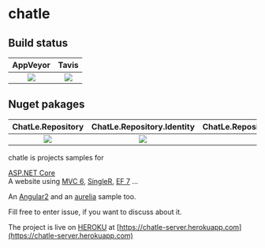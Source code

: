 chatle
======

Build status
------------
|AppVeyor|Tavis|
|:------:|:------:|
[![][AppVeyor-badge]][AppVeyor-build]|[![][Travis-badge]][Travis-build]|


[AppVeyor-badge]: https://ci.appveyor.com/api/projects/status/github/aguacongas/chatle?svg=true
[AppVeyor-build]: https://ci.appveyor.com/project/aguacongas/chatle

[Travis-badge]: https://travis-ci.org/aguacongas/chatle.svg?branch=develop
[Travis-build]: https://travis-ci.org/aguacongas/chatle/

Nuget pakages 
-------------
|ChatLe.Repository|ChatLe.Repository.Identity|ChatLe.Repository.Identity.SqlServer|ChatLe.Repository.Identity.Sqlite|ChatLe.Repository.Identity.MySql|ChatLe.Repository.Identity.Firebase|ChatLe.Cryptography|ChatLe.Cryptography.Tools|  
|:------:|:------:|:------:|:------:|:------:|:------:|:------:|:------:|
[![][ChatLe.Repository-badge]][ChatLe.Repository-nuget]|[![][ChatLe.Repository.Identity-badge]][ChatLe.Repository.Identity-nuget]|[![][ChatLe.Repository.Identity.SqlServer-badge]][ChatLe.Repository.Identity.SqlServer-nuget]|[![][ChatLe.Repository.Identity.Sqlite-badge]][ChatLe.Repository.Identity.Sqlite-nuget]|[![][ChatLe.Repository.Identity.MySql-badge]][ChatLe.Repository.Identity.MySql-nuget]|[![][ChatLe.Repository.Identity.Firebase-badge]][ChatLe.Repository.Identity.Firebase-nuget]|[![][ChatLe.Cryptography-badge]][ChatLe.Cryptography-nuget]|[![][ChatLe.Cryptography.Tools-badge]][ChatLe.Cryptography.Tools-nuget]|
 

[ChatLe.Repository-badge]: https://img.shields.io/nuget/v/ChatLe.Repository.svg
[ChatLe.Repository-nuget]: https://www.nuget.org/packages/ChatLe.Repository/

[ChatLe.Repository.Identity-badge]: https://img.shields.io/nuget/v/ChatLe.Repository.Identity.svg
[ChatLe.Repository.Identity-nuget]: https://www.nuget.org/packages/ChatLe.Repository.Identity/

[ChatLe.Repository.Identity.SqlServer-badge]: https://img.shields.io/nuget/v/ChatLe.Repository.Identity.SqlServer.svg
[ChatLe.Repository.Identity.SqlServer-nuget]: https://www.nuget.org/packages/ChatLe.Repository.Identity.SqlServer/

[ChatLe.Repository.Identity.Sqlite-badge]: https://img.shields.io/nuget/v/ChatLe.Repository.Identity.Sqlite.svg
[ChatLe.Repository.Identity.Sqlite-nuget]: https://www.nuget.org/packages/ChatLe.Repository.Identity.Sqlite/

[ChatLe.Repository.Identity.MySql-badge]: https://img.shields.io/nuget/v/ChatLe.Repository.Identity.MySql.svg
[ChatLe.Repository.Identity.MySql-nuget]: https://www.nuget.org/packages/ChatLe.Repository.Identity.MySql/

[ChatLe.Repository.Identity.Firebase-badge]: https://img.shields.io/nuget/v/ChatLe.Repository.Identity.Firebase.svg
[ChatLe.Repository.Identity.Firebase-nuget]: https://www.nuget.org/packages/ChatLe.Repository.Identity.Firebase/

[ChatLe.Cryptography-badge]: https://img.shields.io/nuget/v/ChatLe.Cryptography.svg
[ChatLe.Cryptography-nuget]: https://www.nuget.org/packages/ChatLe.Cryptography/

[ChatLe.Cryptography.Tools-badge]: https://img.shields.io/nuget/v/ChatLe.Cryptography.Tools.svg
[ChatLe.Cryptography.Tools-nuget]: https://www.nuget.org/packages/ChatLe.Cryptography.Tools/

chatle is projects samples for 

[ASP.NET Core](https://github.com/aspnet/home)  
A website using [MVC 6](https://github.com/aspnet/mvc), [SingleR](https://github.com/aspnet/signalR-Server), [EF 7](https://github.com/aspnet/EntityFramework) ...  

An [Angular2](https://angular.io/) and an [aurelia](http://aurelia.io) sample too.


Fill free to enter issue, if you want to discuss about it.

The project is live on [HEROKU](https://www.heroku.com/) at [https://chatle-server.herokuapp.com](https://chatle-server.herokuapp.com)